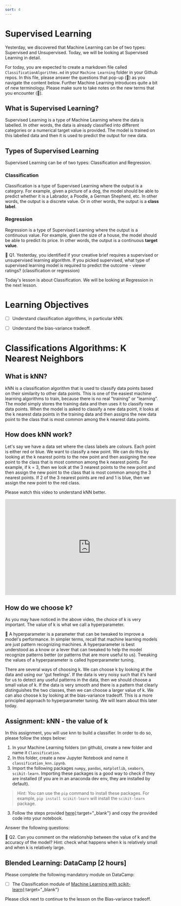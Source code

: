 ```yaml
---
sort: 4
---
```


# Supervised Learning

Yesterday, we discovered that Machine Learning can be of two types: Supervised and Unsupervised. Today, we will be looking at Supervised Learning in detail.

For today, you are expected to create a markdown file called ```ClassificationAlgorithms.md``` in your ```Machine Learning``` folder in your Github repos. In this file, please answer the questions that pop-up (:pencil:) as you navigate the content below. Further Machine Learning introduces quite a bit of new terminology. Please make sure to take notes on the new terms that you encounter (:bell:). 

## What is Supervised Learning?

Supervised Learning is a type of Machine Learning where the data is labelled. In other words, the data is already classified into different categories or a numerical target value is provided. The model is trained on this labelled data and then it is used to predict the output for new data.

## Types of Supervised Learning

Supervised Learning can be of two types: Classification and Regression.

### Classification

Classification is a type of Supervised Learning where the output is a category. For example, given a picture of a dog, the model should be able to predict whether it is a Labrador, a Poodle, a German Shepherd, etc. In other words, the output is a discrete value. Or in other words, the output is a **class label**.

### Regression

Regression is a type of Supervised Learning where the output is a continuous value. For example, given the size of a house, the model should be able to predict its price. In other words, the output is a continuous **target value**.

:pencil: Q1. Yesterday, you identified if your creative brief requires a supervised or unsupervised learning algorithm. If you picked supervised, what type of supervised learning model is required to predict the outcome - viewer ratings? (classification or regression)

Today's lesson is about Classification. We will be looking at Regression in the next lesson.

# Learning Objectives

- [ ] Understand classification algorithms, in particular kNN.
- [ ] Understand the bias-variance tradeoff.



# Classifications Algorithms: K Nearest Neighbors

## What is kNN?

kNN is a classification algorithm that is used to classify data points based on their similarity to other data points. This is one of the easiest machine learning algorithms to train, because there is no real "training" or "learning". The model simply stores the training data and then uses it to classify new data points. When the model is asked to classify a new data point, it looks at the k nearest data points in the training data and then assigns the new data point to the class that is most common among the k nearest data points.

## How does kNN work?

Let's say we have a data set where the class labels are colours. Each point is either red or blue. We want to classify a new point. We can do this by looking at the k nearest points to the new point and then assigning the new point to the class that is most common among the k nearest points. For example, if k = 3, then we look at the 3 nearest points to the new point and then assign the new point to the class that is most common among the 3 nearest points. If 2 of the 3 nearest points are red and 1 is blue, then we assign the new point to the red class.

Please watch this video to understand kNN better.

<iframe width="560" height="315" src="https://www.youtube.com/embed/0p0o5cmgLdE" title="YouTube video player" frameborder="0" allow="accelerometer; autoplay; clipboard-write; encrypted-media; gyroscope; picture-in-picture" allowfullscreen></iframe>

## How do we choose k?

As you may have noticed in the above video, the choice of k is very important.
The value of k is what we call a hyperparameter. 

:bell: A hyperparameter is a parameter that can be tweaked to improve a model's performance. In simpler terms, recall that machine learning models are just pattern recognizing machines. A hyperparameter is best understood as a know or a lever that can tweaked to help the model recognize patterns better (or patterns that are more useful to us). Tweaking the values of a hyperparameter is called hyperparameter tuning. 


There are several ways of choosing k. We can choose k by looking at the data and using our 'gut feelings'. If the data is very noisy such that it's hard for us to detect any useful patterns in the data, then we should choose a small value of k. If the data is very smooth and there is a pattern that clearly distinguishes the two classes, then we can choose a larger value of k. We can also choose k by looking at the bias-variance tradeoff. This is a more principled approach to hyperparameter tuning. We will learn about this later today.

## Assignment: kNN - the value of k

In this assignment, you will use knn to build a classifier. In order to do so, please follow the steps below:

1. In your Machine Learning folders (on github), create a new folder and name it ```Classification```.
2. In this folder, create a new Jupyter Notebook and name it `classification_knn.ipynb`.
2. Import the following packages `numpy`, `pandas`, `matplotlib`, `seaborn`, `scikit-learn`. Importing these packages is a good way to check if they are installed (if you are in an anaconda dev env, they are installed by default). 

> Hint: You can use the `pip` command to install these packages. For example, `pip install scikit-learn` will install the `scikit-learn` package. 

3. Follow the steps provided [here](https://www.datacamp.com/tutorial/k-nearest-neighbor-classification-scikit-learn){:target="_blank"} and copy the provided code into your notebook.

Answer the following questions:

:pencil: Q2. Can you comment on the relationship between the value of k and the accuracy of the model? Hint: check what happens when k is relatively small and when k is relatively large.

## Blended Learning: DataCamp [2 hours]

Please complete the following mandatory module on DataCamp:

- [ ] The Classification module of [Machine Learning with scikit-learn](https://app.datacamp.com/learn/courses/machine-learning-with-scikit-learn){:target="_blank"}

Please click next to continue to the lesson on the Bias-variance tradeoff.

